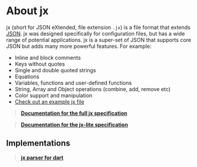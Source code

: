 # About jx

jx (short for JSON eXtended, file extension `.jx`) is a file format that extends [JSON](https://www.json.org/json-en.html). jx was designed specifically for configuration files, but has a wide range of potential applications. jx is a super-set of JSON that supports core JSON but adds many more powerful features. For example:
- Inline and block comments
- Keys without quotes
- Single and double quoted strings
- Equations
- Variables, functions and user-defined functions
- String, Array and Object operations (combine, add, remove etc)
- Color support and manipulation
- [Check out an example jx file](examples/example.jx)


> **[Documentation for the full jx specification](https://github.com/jx-parser/jx/blob/master/docs/jx.md)**

> **[Documentation for the jx-lite specification](https://github.com/jx-parser/jx/blob/master/docs/jx-lite.md)**

## Implementations

> **[jx parser for dart](https://github.com/jx-parser/jx-dart)**
